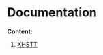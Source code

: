 # Documentation
**Content:**
1.  [XHSTT](./xhstt/main.md)
<!-- 2.  [Genetic Algorithm Framework](./ga-framework/main.md) -->
